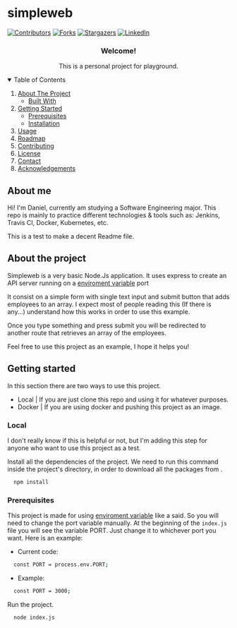 # simpleweb
<!-- PROJECT SHIELDS -->
[![Contributors][contributors-shield]][contributors-url]
[![Forks][forks-shield]][forks-url]
[![Stargazers][stars-shield]][stars-url]
[![LinkedIn][linkedin-shield]][linkedin-url]

<!-- PROJECT LOGO -->
<p align="center">
  <h3 align="center">Welcome!</h3>
  <p align="center">
    This is a personal project for playground.
  </p>
</p>

<!-- TABLE OF CONTENTS -->
<details open="open">
  <summary>Table of Contents</summary>
  <ol>
    <li>
      <a href="#about-the-project">About The Project</a>
      <ul>
        <li><a href="#built-with">Built With</a></li>
      </ul>
    </li>
    <li>
      <a href="#getting-started">Getting Started</a>
      <ul>
        <li><a href="#prerequisites">Prerequisites</a></li>
        <li><a href="#installation">Installation</a></li>
      </ul>
    </li>
    <li><a href="#usage">Usage</a></li>
    <li><a href="#roadmap">Roadmap</a></li>
    <li><a href="#contributing">Contributing</a></li>
    <li><a href="#license">License</a></li>
    <li><a href="#contact">Contact</a></li>
    <li><a href="#acknowledgements">Acknowledgements</a></li>
  </ol>
</details>

## About me
Hi! I'm Daniel, currently am studying a Software Engineering major.
This repo is mainly to practice different technologies & tools such as: Jenkins, Travis CI, Docker, Kubernetes, etc.

This is a test to make a decent Readme file.

## About the project
Simpleweb is a very basic Node.Js application. It uses express to create an API server running on a <a href="https://dev.to/deammer/loading-environment-variables-in-js-apps-1p7p">enviroment variable</a> port

It consist on a simple form with single text input and submit button that adds employees to an array. I expect most of people reading this (If there is any...) understand how this works in order to use this example.

Once you type something and press submit you will be redirected to another route that retrieves an array of the employees.

Feel free to use this project as an example, I hope it helps you!


## Getting started
In this section there are two ways to use this project.
* Local  | If you are just clone this repo and using it for whatever purposes.
* Docker | If you are using docker and pushing this project as an image.

### Local
I don't really know if this is helpful or not, but I'm adding this step for anyone who want to use this project as a test.

Install all the dependencies of the project.
We need to run this command inside the project's directory, in order to download all the packages from <a href="https://www.npmjs.com/"></a>.

```sh
  npm install 
  ```
### Prerequisites
This project is made for using <a href="https://dev.to/deammer/loading-environment-variables-in-js-apps-1p7p">enviroment variable</a> like a said. So you will need to change the port variable manually.
At the beginning of the `index.js` file you will see the variable PORT. Just change it to whichever port you want.
Here is an example:
* Current code:
```sh
  const PORT = process.env.PORT;
  ```
* Example:
```sh
  const PORT = 3000;
  ```

Run the project.
```sh
  node index.js
  ```


<!-- MARKDOWN LINKS & IMAGES -->
[contributors-shield]: https://img.shields.io/github/contributors/jdaldeco/simpleweb
[contributors-url]: https://github.com/jdaldeco/simpleweb

[forks-shield]: https://img.shields.io/github/forks/jdaldeco/simpleweb
[forks-url]: https://github.com/jdaldeco/simpleweb/network/members

[stars-shield]: https://img.shields.io/github/stars/jdaldeco/simpleweb
[stars-url]: https://github.com/jdaldeco/simpleweb/stargazers

[linkedin-shield]: https://img.shields.io/badge/-LinkedIn-black.svg?style=for-the-badge&logo=linkedin&colorB=555
[linkedin-url]: https://linkedin.com/in/jdaldeco
